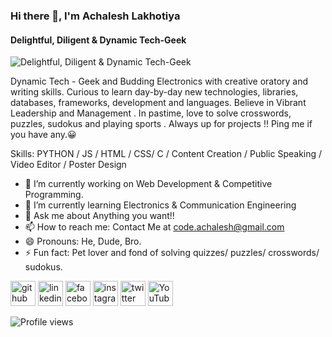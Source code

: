 ### Hi there 👋, I'm Achalesh Lakhotiya 
#### Delightful, Diligent & Dynamic Tech-Geek
![Delightful, Diligent & Dynamic Tech-Geek](https://arturssmirnovs.github.io/github-profile-readme-generator/images/banner.png)

Dynamic Tech - Geek and Budding Electronics with creative oratory and writing skills. Curious to learn day-by-day new technologies, libraries, databases, frameworks, development and languages. Believe in Vibrant Leadership and Management . In pastime, love to solve crosswords, puzzles, sudokus and playing sports . Always up for projects !! Ping me if you have any.😀 

Skills:  PYTHON / JS / HTML / CSS/ C / Content Creation / Public Speaking / Video Editor / Poster Design 

- 🔭 I’m currently working on Web Development & Competitive Programming. 
- 🌱 I’m currently learning Electronics & Communication Engineering 
- 💬 Ask me about Anything you want!! 
- 📫 How to reach me: Contact Me at code.achalesh@gmail.com 
- 😄 Pronouns: He, Dude, Bro. 
- ⚡ Fun fact: Pet lover and fond of solving quizzes/ puzzles/ crosswords/ sudokus. 


[<img src='https://cdn.jsdelivr.net/npm/simple-icons@3.0.1/icons/github.svg' alt='github' height='40'>](https://github.com/achalesh27022003)  [<img src='https://cdn.jsdelivr.net/npm/simple-icons@3.0.1/icons/linkedin.svg' alt='linkedin' height='40'>](https://www.linkedin.com/in/achal2702/)  [<img src='https://cdn.jsdelivr.net/npm/simple-icons@3.0.1/icons/facebook.svg' alt='facebook' height='40'>](https://www.facebook.com/achalesh.lakhotiya.9)  [<img src='https://cdn.jsdelivr.net/npm/simple-icons@3.0.1/icons/instagram.svg' alt='instagram' height='40'>](https://www.instagram.com/achalesh_lakhotiya/)  [<img src='https://cdn.jsdelivr.net/npm/simple-icons@3.0.1/icons/twitter.svg' alt='twitter' height='40'>](https://twitter.com/AchaleshL)  [<img src='https://cdn.jsdelivr.net/npm/simple-icons@3.0.1/icons/youtube.svg' alt='YouTube' height='40'>](https://www.youtube.com/channel/AchaleshLakhotiya)  

![Profile views](https://gpvc.arturio.dev/achalesh27022003)  

